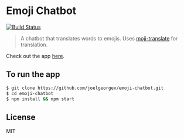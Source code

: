 # Emoji Chatbot

[![Build Status](https://travis-ci.org/joelgeorgev/emoji-chatbot.svg?branch=master)](https://travis-ci.org/joelgeorgev/emoji-chatbot)

> A chatbot that translates words to emojis. Uses [moji-translate](https://www.npmjs.com/package/moji-translate) for translation.

Check out the app [here](https://joelgeorgev.github.io/emoji-chatbot).

## To run the app
```bash
$ git clone https://github.com/joelgeorgev/emoji-chatbot.git
$ cd emoji-chatbot
$ npm install && npm start
```

## License
MIT